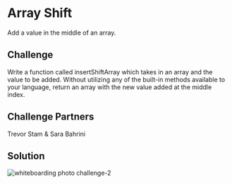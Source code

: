# Array Shift
Add a value in the middle of an array.

## Challenge
Write a function called insertShiftArray which takes in an array and the value to be added. Without utilizing any of the built-in methods available to your language, return an array with the new value added at the middle index.

## Challenge Partners
Trevor Stam & Sara Bahrini

## Solution

![whiteboarding photo challenge-2](./assets/array_shift.jpg)